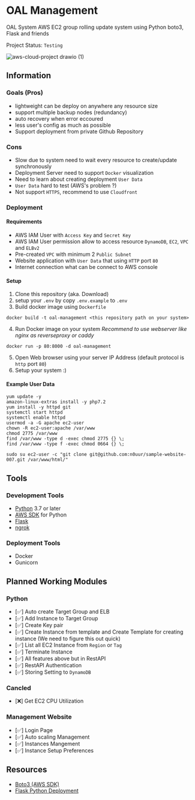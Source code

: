 # OAL Management
OAL System
AWS EC2 group rolling update system using Python boto3, Flask and friends

Project Status: `Testing`

![aws-cloud-project drawio (1)](https://user-images.githubusercontent.com/50010805/144700727-8ed46fd7-9bb4-49a2-b02d-0a6434207274.png)

## Information

### Goals (Pros)
- lightweight can be deploy on anywhere any resource size
- support multiple backup nodes (redundancy)
- auto recovery when error eccoured
- less user's config as much as possible
- Support deployment from private Github Repository

### Cons
- Slow due to system need to wait every resource to create/update synchronously
- Deployment Server need to support `Docker` visualization
- Need to learn about creating deployment `User Data`
- `User Data` hard to test (AWS's problem ?)
- Not support `HTTPS`, recommend to use `Cloudfront`

### Deployment
#### Requirements
- AWS IAM User with `Access Key` and `Secret Key`
- AWS IAM User permission allow to access resource `DynamoDB`, `EC2`, `VPC` and `ELBv2`
- Pre-created `VPC` with minimum 2 `Public Subnet`
- Website application with `User Data` that using `HTTP` port `80`
- Internet connection what can be connect to AWS console

#### Setup
1. Clone this repository (aka. Download)
2. setup your `.env` by copy `.env.example` to `.env`
3. Build docker image using `Dockerfile`
```
docker build -t oal-management <this repository path on your system>
```
4. Run Docker image on your system _Recommend to use webserver like nginx as reverseproxy or caddy_
```
docker run -p 80:8000 -d oal-management
```
5. Open Web browser using your server IP Address (default protocol is `http` port `80`)
6. Setup your system :)

#### Example User Data
```
yum update -y
amazon-linux-extras install -y php7.2
yum install -y httpd git
systemctl start httpd
systemctl enable httpd
usermod -a -G apache ec2-user
chown -R ec2-user:apache /var/www
chmod 2775 /var/www
find /var/www -type d -exec chmod 2775 {} \;
find /var/www -type f -exec chmod 0664 {} \;

sudo su ec2-user -c "git clone git@github.com:n0uur/sample-website-007.git /var/www/html/"
```

## Tools
### Development Tools
- [Python](https://www.python.org/) 3.7 or later
- [AWS SDK](https://aws.amazon.com/th/sdk-for-python/) for Python
- [Flask](https://flask.palletsprojects.com/en/2.0.x/)
- [ngrok](https://ngrok.com/)

### Deployment Tools
- Docker
- Gunicorn

## Planned Working Modules

### Python
- [:white_check_mark:] Auto create Target Group and ELB
- [:white_check_mark:] Add Instance to Target Group
- [:white_check_mark:] Create Key pair
- [:white_check_mark:] Create Instance from template and Create Template for creating instance (We need to figure this out quick)
- [:white_check_mark:] List all EC2 Instance from `Region` or `Tag`
- [:white_check_mark:] Terminate Instance
- [:white_check_mark:] All features above but in RestAPI
- [:white_check_mark:] RestAPI Authentication
- [:white_check_mark:] Storing Setting to `DynamoDB`

### Cancled
- [:x:] Get EC2 CPU Utilization

### Management Website
- [:white_check_mark:] Login Page
- [:white_check_mark:] Auto scaling Management
- [:white_check_mark:] Instances Mangement
- [:white_check_mark:] Instance Setup Preferences

## Resources
- [Boto3 (AWS SDK)](https://boto3.amazonaws.com/v1/documentation/api/latest/index.html)
- [Flask Python Deployment](https://flask.palletsprojects.com/en/2.0.x/deploying/wsgi-standalone/#gunicorn)



